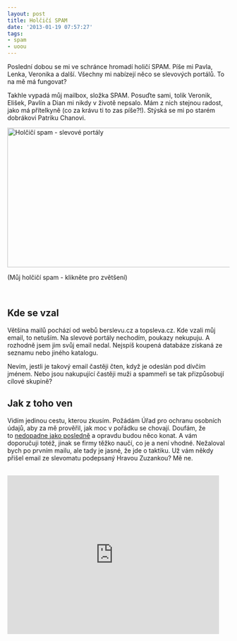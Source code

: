 ```yaml
---
layout: post
title: Holčičí SPAM
date: '2013-01-19 07:57:27'
tags:
- spam
- uoou
---
```

Poslední dobou se mi ve schránce hromadí holičí SPAM. Píše mi Pavla, Lenka, Veronika a další. Všechny mi nabízejí něco se slevových portálů. To na mě má fungovat?

<p>Takhle vypadá můj mailbox, složka SPAM. Posuďte sami, tolik Veronik, Elišek, Pavlín a Dian mi nikdy v životě nepsalo. Mám z nich stejnou radost, jako má přítelkyně (co za krávu ti to zas píše?!). Stýská se mi po starém dobrákovi Patriku Chanovi.</p>
<p><img src="http://www.tomas-dvorak.cz/images/269t.png" alt="Holčičí spam - slevové portály" width="600" height="317" /></p>
<p>(Můj holčičí spam - klikněte pro zvětšení)</p>
<p> </p>
<h2>Kde se vzal</h2>
<p>Většina mailů pochází od webů berslevu.cz a topsleva.cz. Kde vzali můj email, to netuším. Na slevové portály nechodím, poukazy nekupuju. A rozhodně jsem jim svůj email nedal. Nejspíš koupená databáze získaná ze seznamu nebo jiného katalogu.</p>
<p>Nevím, jestli je takový email častěji čten, když je odeslán pod dívčím jménem. Nebo jsou nakupující častěji muži a spammeři se tak přizpůsobují cílové skupině?</p>
<h2>Jak z toho ven</h2>
<p>Vidím jedinou cestu, kterou zkusím. Požádám Úřad pro ochranu osobních údajů, aby za mě prověřil, jak moc v pořádku se chovají. Doufám, že to <a href="http://www.tomas-dvorak.cz/clanky/uoou-a-spam-zakon-postihuje-odesilatele-a-ne-v-ci-prospech-bylo-sdeleni-odeslano">nedopadne jako posledně</a> a opravdu budou něco konat. A vám doporučuji totéž, jinak se firmy těžko naučí, co je a není vhodné. Nežaloval bych po prvním mailu, ale tady je jasné, že jde o taktiku. Už vám někdy přišel email ze slevomatu podepsaný Hravou Zuzankou? Mě ne.</p>
<div> </div>
<div class="video-container"><iframe src="http://www.youtube.com/embed/anwy2MPT5RE" frameborder="0" width="480" height="360"></iframe></div>
